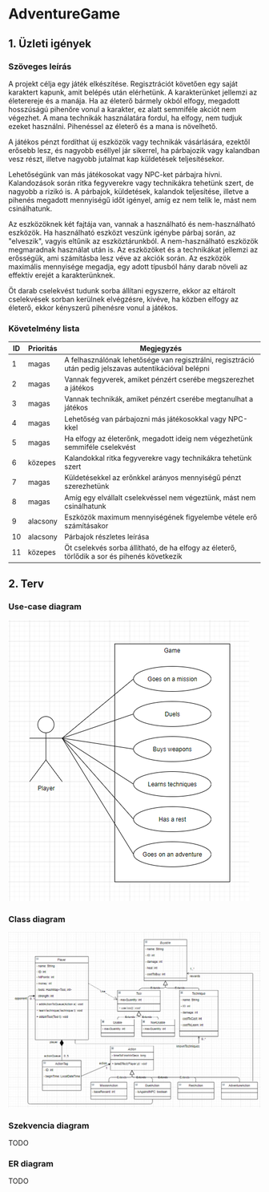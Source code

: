 # AdventureGame
## 1. Üzleti igények
### Szöveges leírás
A projekt célja egy játék elkészítése. Regisztrációt követően egy saját karaktert kapunk, amit belépés után elérhetünk. A karakterünket jellemzi az életerereje és a manája. Ha az életerő bármely okból elfogy, megadott hosszúságú pihenőre vonul a karakter, ez alatt semmiféle akciót nem végezhet. A mana technikák használatára fordul, ha elfogy, nem tudjuk ezeket használni. Pihenéssel az életerő és a mana is növelhető.

A játékos pénzt fordíthat új eszközök vagy technikák vásárlására, ezektől erősebb lesz, és nagyobb eséllyel jár sikerrel, ha párbajozik vagy kalandban vesz részt, illetve nagyobb jutalmat kap küldetések teljesítésekor.

Lehetőségünk van más játékosokat vagy NPC-ket párbajra hívni. Kalandozások során ritka fegyverekre vagy technikákra tehetünk szert, de nagyobb a rizikó is. A párbajok, küldetések, kalandok teljesítése, illetve a pihenés megadott mennyiségű időt igényel, amíg ez nem telik le, mást nem csinálhatunk.

Az eszközöknek két fajtája van, vannak a használható és nem-használható eszközök. Ha használható eszközt veszünk igénybe párbaj során, az "elveszik", vagyis eltűnik az eszköztárunkból. A nem-használható eszközök megmaradnak használat után is. Az eszközöket és a technikákat jellemzi az erősségük, ami számításba lesz véve az akciók során. Az eszközök maximális mennyisége megadja, egy adott típusból hány darab növeli az effektív erejét a karakterünknek.

Öt darab cselekvést tudunk sorba állítani egyszerre, ekkor az eltárolt cselekvések sorban kerülnek elvégzésre, kivéve, ha közben elfogy az életerő, ekkor kényszerű pihenésre vonul a játékos.


### Követelmény lista

| ID  | Prioritás    | Megjegyzés                                  |
| ----|--------------|-------                                      |
| 1   | magas        | A felhasználónak lehetősége van regisztrálni, regisztráció után pedig   jelszavas autentikációval belépni |
| 2   | magas        | Vannak fegyverek, amiket pénzért cserébe megszerezhet a játékos  |
| 3   | magas        | Vannak technikák, amiket pénzért cserébe megtanulhat a játékos   |
| 4   | magas        | Lehetőség van párbajozni más játékosokkal vagy NPC-kkel          |
| 5   | magas        | Ha elfogy az életerőnk, megadott ideig nem végezhetünk semmiféle cselekvést |
| 6   | közepes      | Kalandokkal ritka fegyverekre vagy technikákra tehetünk szert    |
| 7   | magas        | Küldetésekkel az erőnkkel arányos mennyiségű pénzt szerezhetünk  |
| 8   | magas        | Amíg egy elvállalt cselekvéssel nem végeztünk, mást nem csinálhatunk  |
| 9   | alacsony     | Eszközök maximum mennyiségének figyelembe vétele erő számításakor|
| 10  | alacsony     | Párbajok részletes leírása                                       |
| 11  | közepes      | Öt cselekvés sorba állítható, de ha elfogy az életerő, törlődik a sor és pihenés következik |

## 2. Terv
### Use-case diagram

![image](./uml/usecase.png)

### Class diagram

![image](./uml/class.png)

### Szekvencia diagram

TODO

### ER diagram

TODO